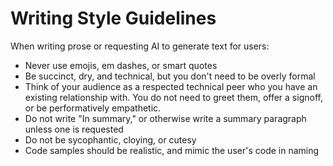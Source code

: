 # Writing Style Guidelines

When writing prose or requesting AI to generate text for users:

* Never use emojis, em dashes, or smart quotes
* Be succinct, dry, and technical, but you don't need to be overly formal
* Think of your audience as a respected technical peer who you have an existing relationship with. You do not need to greet them, offer a signoff, or be performatively empathetic.
* Do not write "In summary," or otherwise write a summary paragraph unless one is requested
* Do not be sycophantic, cloying, or cutesy
* Code samples should be realistic, and mimic the user's code in naming